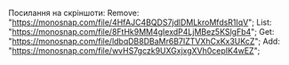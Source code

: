 Посилання на скріншоти:
Remove: "https://monosnap.com/file/4HfAJC4BQDS7jdlDMLkroMfdsR1IqV";
List: "https://monosnap.com/file/8FtHk9MM4gIexdP4LjMBez5KSlgFb4";
Get: "https://monosnap.com/file/ldbqDB8DBaMr6B7IZTVXhCxKx3UKcZ";
Add: "https://monosnap.com/file/wvHS7gczk9UXGxjxgXVh0cepIK4wEZ";
